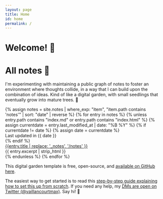 ```yaml
---
layout: page
title: Home
id: home
permalink: /
---
```


# Welcome! 🌱

<div class="post-heading">
  <h1 class="post-title">All notes 📘</h1>
  <p>I'm experimenting with maintaining a public graph of notes to foster an environment where thoughts collide, in a way that I can build upon the combination of ideas. Kind of like a digital garden, with small seedlings that eventually grow into mature trees. 🌱</p>
</div>

<!-- <p style="padding: 3em 1em; background: #f5f7ff; border-radius: 4px;">
  Take a look at <span style="font-weight: bold">[[Your first seed]]</span> to get started on your exploration.
</p> -->

<div>
    {% assign notes = site.notes | where_exp: "item", "item.path contains 'notes'" | sort: "date" | reverse %}
    {% for entry in notes %}
      {% unless entry.path contains "index.md" or entry.path contains "index.html" %}
        {% assign currentdate = entry.last_modified_at | date: "%B %Y" %}
        {% if currentdate != date %}
          {% assign date = currentdate %}
          <div class="super">Last updated in {{ date }}</div>
        {% endif %}
        <div class="blog-entry">
          <a class="internal-link" href="{{ entry.url }}">{{entry.title | replace: '_notes', '/notes' }}</a>
          <div class="sub">{{ entry.excerpt | strip_html }}</div>
        </div>
      {% endunless %}
    {% endfor %}
    </div>

This digital garden template is free, open-source, and [available on GitHub here](https://github.com/maximevaillancourt/digital-garden-jekyll-template).

The easiest way to get started is to read this [step-by-step guide explaining how to set this up from scratch](https://maximevaillancourt.com/blog/setting-up-your-own-digital-garden-with-jekyll). If you need any help, my [DMs are open on Twitter (@vaillancourtmax)](https://twitter.com/vaillancourtmax). Say hi! 👋

<style>
  .wrapper {
    max-width: 46em;
  }
</style>
